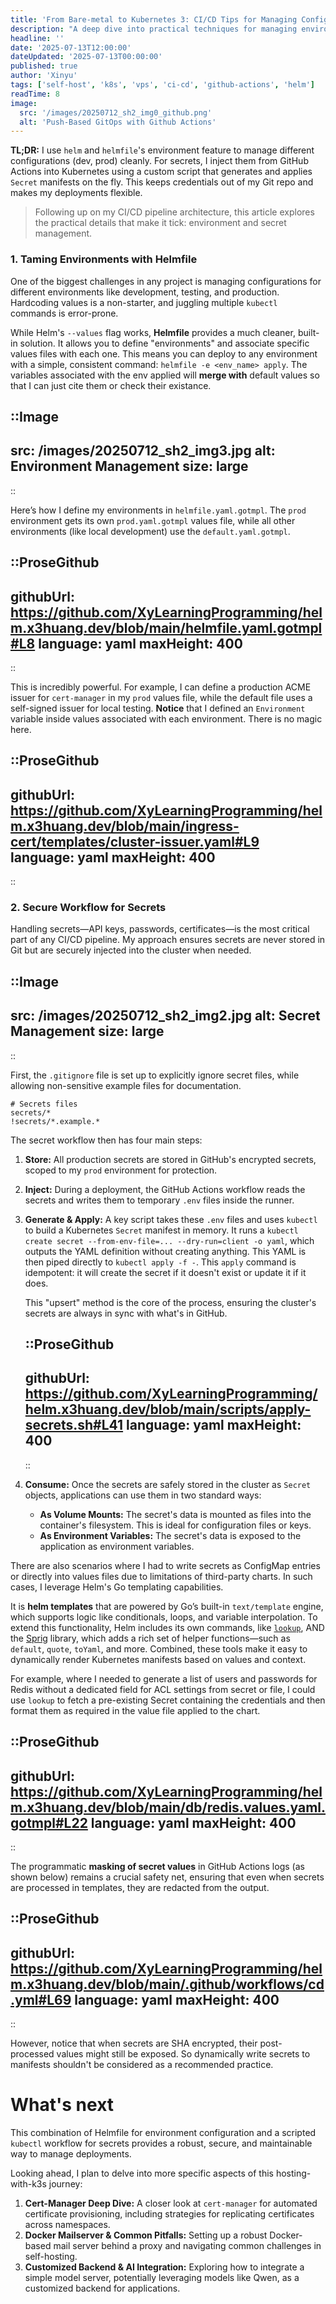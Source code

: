 ```yaml
---
title: 'From Bare-metal to Kubernetes 3: CI/CD Tips for Managing Configs and Secrets' 
description: "A deep dive into practical techniques for managing environments and secrets in a push-based CI/CD pipeline with Helmfile and GitHub Actions."
headline: '' 
date: '2025-07-13T12:00:00' 
dateUpdated: '2025-07-13T00:00:00'
published: true 
author: 'Xinyu' 
tags: ['self-host', 'k8s', 'vps', 'ci-cd', 'github-actions', 'helm']
readTime: 8
image:
  src: '/images/20250712_sh2_img0_github.png'
  alt: 'Push-Based GitOps with Github Actions'
---
```


**TL;DR:** I use `helm` and `helmfile`'s environment feature to manage different configurations (dev, prod) cleanly. For secrets, I inject them from GitHub Actions into Kubernetes using a custom script that generates and applies `Secret` manifests on the fly. This keeps credentials out of my Git repo and makes my deployments flexible.

> Following up on my CI/CD pipeline architecture, this article explores the practical details that make it tick: environment and secret management.

### 1. Taming Environments with Helmfile

One of the biggest challenges in any project is managing configurations for different environments like development, testing, and production. Hardcoding values is a non-starter, and juggling multiple `kubectl` commands is error-prone.

While Helm's `--values` flag works, **Helmfile** provides a much cleaner, built-in solution. It allows you to define "environments" and associate specific values files with each one. This means you can deploy to any environment with a simple, consistent command: `helmfile -e <env_name> apply`. The variables associated with the env applied will **merge with** default values so that I can just cite them or check their existance.

::Image
---
src: /images/20250712_sh2_img3.jpg
alt: Environment Management
size: large
---
::

Here’s how I define my environments in `helmfile.yaml.gotmpl`. The `prod` environment gets its own `prod.yaml.gotmpl` values file, while all other environments (like local development) use the `default.yaml.gotmpl`.

::ProseGithub
---
githubUrl: https://github.com/XyLearningProgramming/helm.x3huang.dev/blob/main/helmfile.yaml.gotmpl#L8
language: yaml
maxHeight: 400
---
::

This is incredibly powerful. For example, I can define a production ACME issuer for `cert-manager` in my `prod` values file, while the default file uses a self-signed issuer for local testing. **Notice** that I defined an `Environment` variable inside values associated with each environment. There is no magic here.

::ProseGithub
---
githubUrl: https://github.com/XyLearningProgramming/helm.x3huang.dev/blob/main/ingress-cert/templates/cluster-issuer.yaml#L9
language: yaml
maxHeight: 400
---
::

### 2. Secure Workflow for Secrets

Handling secrets—API keys, passwords, certificates—is the most critical part of any CI/CD pipeline. My approach ensures secrets are never stored in Git but are securely injected into the cluster when needed.

::Image
---
src: /images/20250712_sh2_img2.jpg
alt: Secret Management
size: large
---
::

First, the `.gitignore` file is set up to explicitly ignore secret files, while allowing non-sensitive example files for documentation.

```yaml[.gitignore]
# Secrets files
secrets/*
!secrets/*.example.*
```

The secret workflow then has four main steps:

1.  **Store:** All production secrets are stored in GitHub's encrypted secrets, scoped to my `prod` environment for protection.
2.  **Inject:** During a deployment, the GitHub Actions workflow reads the secrets and writes them to temporary `.env` files inside the runner.
3.  **Generate & Apply:** A key script takes these `.env` files and uses `kubectl` to build a Kubernetes `Secret` manifest in memory. It runs a `kubectl create secret --from-env-file=... --dry-run=client -o yaml`, which outputs the YAML definition without creating anything. This YAML is then piped directly to `kubectl apply -f -`. This `apply` command is idempotent: it will create the secret if it doesn't exist or update it if it does.

    This "upsert" method is the core of the process, ensuring the cluster's secrets are always in sync with what's in GitHub.

    ::ProseGithub
    ---
    githubUrl: https://github.com/XyLearningProgramming/helm.x3huang.dev/blob/main/scripts/apply-secrets.sh#L41
    language: yaml
    maxHeight: 400
    ---
    ::

4.  **Consume:** Once the secrets are safely stored in the cluster as `Secret` objects, applications can use them in two standard ways:
    *   **As Volume Mounts:** The secret's data is mounted as files into the container's filesystem. This is ideal for configuration files or keys.
    *   **As Environment Variables:** The secret's data is exposed to the application as environment variables.

There are also scenarios where I had to write secrets as ConfigMap entries or directly into values files due to limitations of third-party charts. In such cases, I leverage Helm's Go templating capabilities.

It is **helm templates** that are powered by Go’s built-in `text/template` engine, which supports logic like conditionals, loops, and variable interpolation. To extend this functionality, Helm includes its own commands, like [`lookup`](https://github.com/helm/helm/blob/main/pkg/engine/lookup_func.go), AND the [Sprig](https://masterminds.github.io/sprig/) library, which adds a rich set of helper functions—such as `default`, `quote`, `toYaml`, and more. Combined, these tools make it easy to dynamically render Kubernetes manifests based on values and context.

For example, where I needed to generate a list of users and passwords for Redis without a dedicated field for ACL settings from secret or file, I could use `lookup` to fetch a pre-existing Secret containing the credentials and then format them as required in the value file applied to the chart.

::ProseGithub
---
githubUrl: https://github.com/XyLearningProgramming/helm.x3huang.dev/blob/main/db/redis.values.yaml.gotmpl#L22
language: yaml
maxHeight: 400
---
::

The programmatic __masking of secret values__ in GitHub Actions logs (as shown below) remains a crucial safety net, ensuring that even when secrets are processed in templates, they are redacted from the output.

::ProseGithub
---
githubUrl: https://github.com/XyLearningProgramming/helm.x3huang.dev/blob/main/.github/workflows/cd.yml#L69
language: yaml
maxHeight: 400
---
::

However, notice that when secrets are SHA encrypted, their post-processed values might still be exposed. So dynamically write secrets to manifests shouldn't be considered as a recommended practice.

# What's next

This combination of Helmfile for environment configuration and a scripted `kubectl` workflow for secrets provides a robust, secure, and maintainable way to manage deployments.

Looking ahead, I plan to delve into more specific aspects of this hosting-with-k3s journey:

1.  **Cert-Manager Deep Dive:** A closer look at `cert-manager` for automated certificate provisioning, including strategies for replicating certificates across namespaces.
2.  **Docker Mailserver & Common Pitfalls:** Setting up a robust Docker-based mail server behind a proxy and navigating common challenges in self-hosting.
3.  **Customized Backend & AI Integration:** Exploring how to integrate a simple model server, potentially leveraging models like Qwen, as a customized backend for applications.
